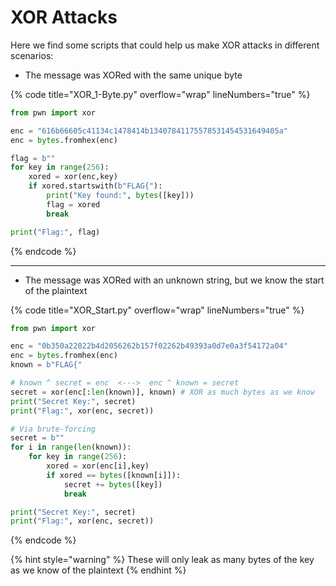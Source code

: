 # XOR Attacks

Here we find some scripts that could help us make XOR attacks in different scenarios:

* The message was XORed with the same unique byte

{% code title="XOR_1-Byte.py" overflow="wrap" lineNumbers="true" %}
```python
from pwn import xor

enc = "616b66605c41134c1478414b13407841175578531454531649405a"
enc = bytes.fromhex(enc)

flag = b""
for key in range(256):
	xored = xor(enc,key)
	if xored.startswith(b"FLAG{"):
		print("Key found:", bytes([key]))
		flag = xored
		break

print("Flag:", flag)
```
{% endcode %}

***

* The message was XORed with an unknown string, but we know the start of the plaintext

{% code title="XOR_Start.py" overflow="wrap" lineNumbers="true" %}
```python
from pwn import xor

enc = "0b350a22022b4d2056262b157f02262b49393a0d7e0a3f54172a04"
enc = bytes.fromhex(enc)
known = b"FLAG{"

# known ^ secret = enc  <--->  enc ^ known = secret
secret = xor(enc[:len(known)], known) # XOR as much bytes as we know
print("Secret Key:", secret)
print("Flag:", xor(enc, secret))

# Via brute-forcing
secret = b""
for i in range(len(known)):
	for key in range(256):
		xored = xor(enc[i],key)                          
		if xored == bytes([known[i]]):
			secret += bytes([key])
			break

print("Secret Key:", secret)
print("Flag:", xor(enc, secret))
```
{% endcode %}

{% hint style="warning" %}
These will only leak as many bytes of the key as we know of the plaintext
{% endhint %}
